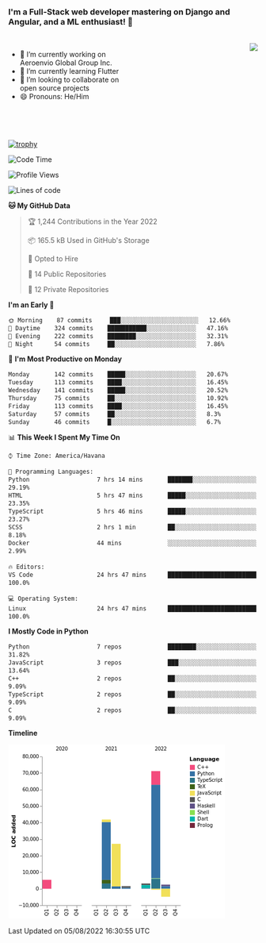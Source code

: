 ### I'm a Full-Stack web developer mastering on Django and Angular, and a ML enthusiast!  👋

<br/>

<img align="right" height="250"  src="https://media1.giphy.com/media/qgQUggAC3Pfv687qPC/giphy.gif?cid=ecf05e470ttfxgsj072btembitu1zn4ti3t3cdyg4jo5b3by&rid=giphy.gif&ct=g" />

 <div style="width:50%">
    <ul>
      <li>🔭 I’m currently working on Aeroenvio Global Group Inc.</li>
      <li>🌱 I’m currently learning Flutter</li>
      <li>👯 I’m looking to collaborate on open source projects</li>
      <li>😄 Pronouns: He/Him</li>
<!--       <li>⚡ Fun fact: I started my first professional project for a company as web dev without knowing any JS </li> -->
    </ul>
  </div>
  
<br/><br/><br/>

[![trophy](https://github-profile-trophy.vercel.app/?username=dfg-98&row=3&column=3&theme=monokai)](https://github.com/ryo-ma/github-profile-trophy)


<!--START_SECTION:waka-->
![Code Time](http://img.shields.io/badge/Code%20Time-377%20hrs%202%20mins-blue)

![Profile Views](http://img.shields.io/badge/Profile%20Views-0-blue)

![Lines of code](https://img.shields.io/badge/From%20Hello%20World%20I%27ve%20Written-147%20Thousand%20lines%20of%20code-blue)

**🐱 My GitHub Data** 

> 🏆 1,244 Contributions in the Year 2022
 > 
> 📦 165.5 kB Used in GitHub's Storage 
 > 
> 💼 Opted to Hire
 > 
> 📜 14 Public Repositories 
 > 
> 🔑 12 Private Repositories  
 > 
**I'm an Early 🐤** 

```text
🌞 Morning    87 commits     ███░░░░░░░░░░░░░░░░░░░░░░   12.66% 
🌆 Daytime    324 commits    ███████████░░░░░░░░░░░░░░   47.16% 
🌃 Evening    222 commits    ████████░░░░░░░░░░░░░░░░░   32.31% 
🌙 Night      54 commits     ██░░░░░░░░░░░░░░░░░░░░░░░   7.86%

```
📅 **I'm Most Productive on Monday** 

```text
Monday       142 commits    █████░░░░░░░░░░░░░░░░░░░░   20.67% 
Tuesday      113 commits    ████░░░░░░░░░░░░░░░░░░░░░   16.45% 
Wednesday    141 commits    █████░░░░░░░░░░░░░░░░░░░░   20.52% 
Thursday     75 commits     ██░░░░░░░░░░░░░░░░░░░░░░░   10.92% 
Friday       113 commits    ████░░░░░░░░░░░░░░░░░░░░░   16.45% 
Saturday     57 commits     ██░░░░░░░░░░░░░░░░░░░░░░░   8.3% 
Sunday       46 commits     █░░░░░░░░░░░░░░░░░░░░░░░░   6.7%

```


📊 **This Week I Spent My Time On** 

```text
⌚︎ Time Zone: America/Havana

💬 Programming Languages: 
Python                   7 hrs 14 mins       ███████░░░░░░░░░░░░░░░░░░   29.19% 
HTML                     5 hrs 47 mins       █████░░░░░░░░░░░░░░░░░░░░   23.35% 
TypeScript               5 hrs 46 mins       █████░░░░░░░░░░░░░░░░░░░░   23.27% 
SCSS                     2 hrs 1 min         ██░░░░░░░░░░░░░░░░░░░░░░░   8.18% 
Docker                   44 mins             ░░░░░░░░░░░░░░░░░░░░░░░░░   2.99%

🔥 Editors: 
VS Code                  24 hrs 47 mins      █████████████████████████   100.0%

💻 Operating System: 
Linux                    24 hrs 47 mins      █████████████████████████   100.0%

```

**I Mostly Code in Python** 

```text
Python                   7 repos             ████████░░░░░░░░░░░░░░░░░   31.82% 
JavaScript               3 repos             ███░░░░░░░░░░░░░░░░░░░░░░   13.64% 
C++                      2 repos             ██░░░░░░░░░░░░░░░░░░░░░░░   9.09% 
TypeScript               2 repos             ██░░░░░░░░░░░░░░░░░░░░░░░   9.09% 
C                        2 repos             ██░░░░░░░░░░░░░░░░░░░░░░░   9.09%

```


**Timeline**

![Chart not found](https://raw.githubusercontent.com/dfg-98/dfg-98/main/charts/bar_graph.png) 


 Last Updated on 05/08/2022 16:30:55 UTC
<!--END_SECTION:waka-->
